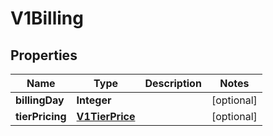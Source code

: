 # V1Billing

## Properties
Name | Type | Description | Notes
------------ | ------------- | ------------- | -------------
**billingDay** | **Integer** |  |  [optional]
**tierPricing** | [**V1TierPrice**](V1TierPrice.md) |  |  [optional]
